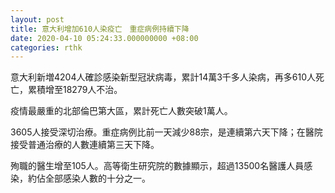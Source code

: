 ```yaml
---
layout: post
title: 意大利增加610人染疫亡　重症病例持續下降
date: 2020-04-10 05:24:33.000000000 +08:00
categories: rthk
---
```


意大利新増4204人確診感染新型冠狀病毒，累計14萬3千多人染病，再多610人死亡，累積增至18279人不治。

疫情最嚴重的北部倫巴第大區，累計死亡人數突破1萬人。

3605人接受深切治療。重症病例比前一天減少88宗，是連續第六天下降；在醫院接受普通治療的人數連續第三天下降。

殉職的醫生增至105人。高等衛生研究院的數據顯示，超過13500名醫護人員感染，約佔全部感染人數的十分之一。


　　
